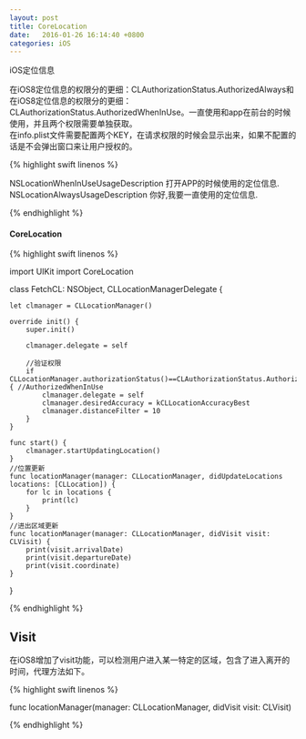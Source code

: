 ```yaml
---
layout: post
title: CoreLocation
date:   2016-01-26 16:14:40 +0800
categories: iOS
---
```


iOS定位信息
<!--more-->

在iOS8定位信息的权限分的更细：CLAuthorizationStatus.AuthorizedAlways和在iOS8定位信息的权限分的更细：CLAuthorizationStatus.AuthorizedWhenInUse。一直使用和app在前台的时候使用，并且两个权限需要单独获取。  
在info.plist文件需要配置两个KEY，在请求权限的时候会显示出来，如果不配置的话是不会弹出窗口来让用户授权的。

{% highlight swift linenos  %}

<key>NSLocationWhenInUseUsageDescription</key>
<string>打开APP的时候使用的定位信息.</string>
<key>NSLocationAlwaysUsageDescription</key>
<string>你好,我要一直使用的定位信息.</string>

{% endhighlight %}


#### CoreLocation

{% highlight swift linenos %}

import UIKit
import CoreLocation

class FetchCL: NSObject, CLLocationManagerDelegate {

    let clmanager = CLLocationManager()

    override init() {
        super.init()

        clmanager.delegate = self

        //验证权限
        if CLLocationManager.authorizationStatus()==CLAuthorizationStatus.AuthorizedAlways { //AuthorizedWhenInUse
            clmanager.delegate = self
            clmanager.desiredAccuracy = kCLLocationAccuracyBest
            clmanager.distanceFilter = 10
        }
    }

    func start() {
        clmanager.startUpdatingLocation()
    }
    //位置更新
    func locationManager(manager: CLLocationManager, didUpdateLocations locations: [CLLocation]) {
        for lc in locations {
            print(lc)
        }
    }
    //进出区域更新
    func locationManager(manager: CLLocationManager, didVisit visit: CLVisit) {
        print(visit.arrivalDate)
        print(visit.departureDate)
        print(visit.coordinate)
    }

}

{% endhighlight %}

## Visit

在iOS8增加了visit功能，可以检测用户进入某一特定的区域，包含了进入离开的时间，代理方法如下。

{% highlight swift linenos %}

func locationManager(manager: CLLocationManager, didVisit visit: CLVisit)

{% endhighlight %}
